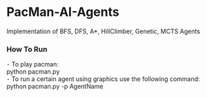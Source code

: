 # PacMan-AI-Agents
Implementation of BFS, DFS, A*, HillClimber, Genetic, MCTS Agents


### How To Run
⁃ To play pacman:   
python pacman.py    
⁃ To run a certain agent using graphics use the following command:    
python pacman.py -p AgentName
